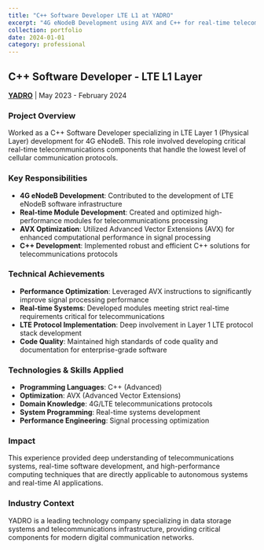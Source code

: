 ```yaml
---
title: "C++ Software Developer LTE L1 at YADRO"
excerpt: "4G eNodeB Development using AVX and C++ for real-time telecommunications components"
collection: portfolio
date: 2024-01-01
category: professional
---
```


## C++ Software Developer - LTE L1 Layer

**[YADRO](https://yadro.com/)** | May 2023 - February 2024

### Project Overview
Worked as a C++ Software Developer specializing in LTE Layer 1 (Physical Layer) development for 4G eNodeB. This role involved developing critical real-time telecommunications components that handle the lowest level of cellular communication protocols.

### Key Responsibilities
* **4G eNodeB Development**: Contributed to the development of LTE eNodeB software infrastructure
* **Real-time Module Development**: Created and optimized high-performance modules for telecommunications processing
* **AVX Optimization**: Utilized Advanced Vector Extensions (AVX) for enhanced computational performance in signal processing
* **C++ Development**: Implemented robust and efficient C++ solutions for telecommunications protocols

### Technical Achievements
* **Performance Optimization**: Leveraged AVX instructions to significantly improve signal processing performance
* **Real-time Systems**: Developed modules meeting strict real-time requirements critical for telecommunications
* **LTE Protocol Implementation**: Deep involvement in Layer 1 LTE protocol stack development
* **Code Quality**: Maintained high standards of code quality and documentation for enterprise-grade software

### Technologies & Skills Applied
* **Programming Languages**: C++ (Advanced)
* **Optimization**: AVX (Advanced Vector Extensions)
* **Domain Knowledge**: 4G/LTE telecommunications protocols
* **System Programming**: Real-time systems development
* **Performance Engineering**: Signal processing optimization

### Impact
This experience provided deep understanding of telecommunications systems, real-time software development, and high-performance computing techniques that are directly applicable to autonomous systems and real-time AI applications.

### Industry Context
YADRO is a leading technology company specializing in data storage systems and telecommunications infrastructure, providing critical components for modern digital communication networks.
